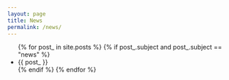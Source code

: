 ```yaml
---
layout: page
title: News
permalink: /news/
---
```


<ul class="list-view">
  {% for post_ in site.posts %}
		{% if post_.subject and post_.subject == "news" %}
		<li>
			{{ post_ }}
		</li>
		{% endif %}
  {% endfor %}
</ul>
